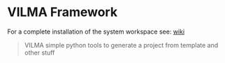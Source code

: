 # VILMA Framework

For a complete installation of the system workspace see: [wiki](https://github.com/lma-unicamp/vilma-framework/wiki)

> VILMA simple python tools to generate a project from template and other stuff
